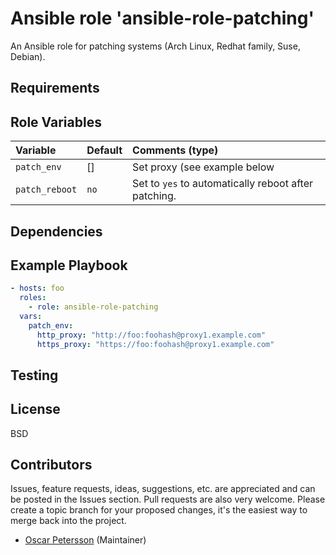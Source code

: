# Ansible role 'ansible-role-patching'

An Ansible role for patching systems (Arch Linux, Redhat family, Suse, Debian).

## Requirements

## Role Variables
| Variable		| Default		| Comments (type) |
| :---			| :---			| :---		  |
| `patch_env` | [] | Set proxy (see example below |)
| `patch_reboot` | `no` | Set to `yes` to automatically reboot after patching. |

## Dependencies

## Example Playbook
```Yaml
- hosts: foo
  roles:
    - role: ansible-role-patching
  vars:
    patch_env:
      http_proxy: "http://foo:foohash@proxy1.example.com"
      https_proxy: "https://foo:foohash@proxy1.example.com"
```

## Testing


## License

BSD

## Contributors

Issues, feature requests, ideas, suggestions, etc. are appreciated and can be posted in the Issues section. Pull requests are also very welcome. Please create a topic branch for your proposed changes, it's the easiest way to merge back into the project.

- [Oscar Petersson](https://github.com/oscpe262/) (Maintainer)
